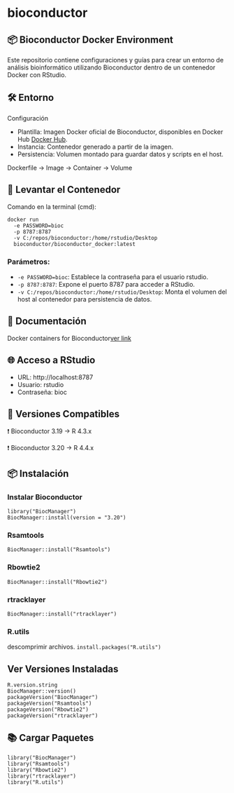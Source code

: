 # bioconductor
## 📦 Bioconductor Docker Environment
Este repositorio contiene configuraciones y guías para crear un entorno de análisis bioinformático utilizando Bioconductor dentro de un contenedor Docker con RStudio.

## 🛠️ Entorno
Configuración
   * Plantilla: Imagen Docker oficial de Bioconductor, disponibles en Docker Hub [Docker Hub](https://hub.docker.com/u/bioconductor/).
   * Instancia: Contenedor generado a partir de la imagen.
   * Persistencia: Volumen montado para guardar datos y scripts en el host.

Dockerfile → Image → Container → Volume

## 🚀 Levantar el Contenedor

Comando en la terminal (cmd):
```
docker run 
  -e PASSWORD=bioc 
  -p 8787:8787 
  -v C:/repos/bioconductor:/home/rstudio/Desktop 
  bioconductor/bioconductor_docker:latest
```
### Parámetros:
  * `-e PASSWORD=bioc`: Establece la contraseña para el usuario rstudio.
  * `-p 8787:8787`: Expone el puerto 8787 para acceder a RStudio.
  * `-v C:/repos/bioconductor:/home/rstudio/Desktop`: Monta el volumen del host al contenedor para persistencia de datos.

## 📝 Documentación
Docker containers for Bioconductor[ver link](https://)

## 🌐 Acceso a RStudio
  * URL: http://localhost:8787
  * Usuario: rstudio
  * Contraseña: bioc

## 🧩 Versiones Compatibles
❗ Bioconductor 3.19 → R 4.3.x

❗ Bioconductor 3.20 → R 4.4.x

## 📦 Instalación 
### Instalar Bioconductor
```install.packages("BiocManager")
library("BiocManager")
BiocManager::install(version = "3.20")
```

### Rsamtools
`BiocManager::install("Rsamtools")`

### Rbowtie2
`BiocManager::install("Rbowtie2")`

### rtracklayer
`BiocManager::install("rtracklayer")`

### R.utils 
descomprimir archivos.
`install.packages("R.utils")`

## Ver Versiones Instaladas
```
R.version.string
BiocManager::version()
packageVersion("BiocManager")
packageVersion("Rsamtools")
packageVersion("Rbowtie2")
packageVersion("rtracklayer")
```
## 📚 Cargar Paquetes
```
library("BiocManager")
library("Rsamtools")
library("Rbowtie2")
library("rtracklayer")
library("R.utils")
```
